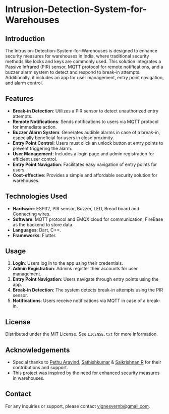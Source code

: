 # Intrusion-Detection-System-for-Warehouses


## Introduction
The Intrusion-Detection-System-for-Warehouses is designed to enhance security measures for warehouses in India, where traditional security methods like locks and keys are commonly used. This solution integrates a Passive Infrared (PIR) sensor, MQTT protocol for remote notifications, and a buzzer alarm system to detect and respond to break-in attempts. Additionally, it includes an app for user management, entry point navigation, and alarm control.

## Features
- **Break-in Detection**: Utilizes a PIR sensor to detect unauthorized entry attempts.
- **Remote Notifications**: Sends notifications to users via MQTT protocol for immediate action.
- **Buzzer Alarm System**: Generates audible alarms in case of a break-in, especially beneficial for users in close proximity.
- **Entry Point Control**: Users must click an unlock button at entry points to prevent triggering the alarm.
- **User Management**: Includes a login page and admin registration for efficient user control.
- **Entry Point Navigation**: Facilitates easy navigation of entry points for users.
- **Cost-effective**: Provides a simple and affordable security solution for warehouses.

## Technologies Used
- **Hardware**: ESP32, PIR sensor, Buzzer, LED, Bread board and Connecting wires.
- **Software**: MQTT protocol and EMQX cloud for communication, FireBase as the backend to store data.
- **Languages**: Dart, C++.
- **Frameworks**: Flutter.


## Usage
1. **Login**: Users log in to the app using their credentials.
2. **Admin Registration**: Admins register their accounts for user management.
3. **Entry Point Navigation**: Users navigate through entry points using the app.
4. **Break-in Detection**: The system detects break-in attempts using the PIR sensor.
5. **Notifications**: Users receive notifications via MQTT in case of a break-in.

## License
Distributed under the MIT License. See `LICENSE.txt` for more information.

## Acknowledgements
- Special thanks to [Pethu Aravind](https://github.com/Aravind011464), [Sathishkumar](https://github.com/SathishKumar5115) & [Saikrishnan R](https://github.com/saikrishy3808u3qr3pur3q) for their contributions and support.
- This project was inspired by the need for enhanced security measures in warehouses.

## Contact
For any inquiries or support, please contact [vignesvernb@gmail.com](vignesvernb@gmail.com).
